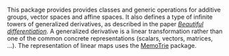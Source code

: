 This package provides provides classes and generic operations for additive groups, vector spaces and affine spaces.
It also defines a type of infinite towers of generalized derivatives, as described in the paper [*Beautiful differentiation*](http://conal.net/papers/beautiful-differentiation/).
A generalized derivative is a linear transformation rather than one of the common concrete representations (scalars, vectors, matrices, ...).
The representation of linear maps uses the [MemoTrie](http://hackage.haskell.org/package/MemoTrie) package.
